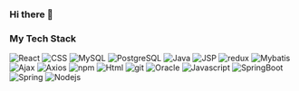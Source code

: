 ### Hi there 👋

<!--
**Cometary/Cometary** is a ✨ _special_ ✨ repository because its `README.md` (this file) appears on your GitHub profile.

Here are some ideas to get you started:

- 🔭 I’m currently working on ...
- 🌱 I’m currently learning ...
- 👯 I’m looking to collaborate on ...
- 🤔 I’m looking for help with ...
- 💬 Ask me about ...
- 📫 How to reach me: ...
- 😄 Pronouns: ...
- ⚡ Fun fact: ...
-->

<h3>My Tech Stack</h3>

<p>
  <img alt="React" src="https://img.shields.io/badge/-React-45b8d8?style=flat-square&logo=react&logoColor=white" />
  <img alt="CSS" src="https://img.shields.io/badge/-CSS-007acc?style=flat-square&logo=CSS3&logoColor=white" />
  <img alt="MySQL" src="https://img.shields.io/badge/-MySQL-476e97?style=flat-square&logo=MySQL&logoColor=white" />
  <img alt="PostgreSQL" src="https://img.shields.io/badge/-PostgreSQL-336791?style=flat-square&logo=PostgreSQL&logoColor=white" />
  <img alt="Java" src="https://img.shields.io/badge/-Java-3a75b0?style=flat-square&logo=java&logoColor=white" />
  <img alt="JSP" src="https://img.shields.io/badge/-JSP-3a75b0?style=flat-square&logo=JSP&logoColor=white" />
  <img alt="redux" src="https://img.shields.io/badge/-Redux-764ABC?style=flat-square&logo=redux&logoColor=white" />
  <img alt="Mybatis" src="https://img.shields.io/badge/-Mybatis-222222?style=flat-square&logo=Mybatis&logoColor=white" />
  <img alt="Ajax" src="https://img.shields.io/badge/-Ajax-222222?style=flat-square&logo=Ajax&logoColor=white" />
  <img alt="Axios" src="https://img.shields.io/badge/-Axios-222222?style=flat-square&logo=Axios&logoColor=white" />
  <img alt="npm" src="https://img.shields.io/badge/-NPM-CB3837?style=flat-square&logo=npm&logoColor=white" />
  <img alt="Html" src="https://img.shields.io/badge/-Html-E34F26?style=flat-square&logo=Html5&logoColor=white" />
  <img alt="git" src="https://img.shields.io/badge/-Git-F05032?style=flat-square&logo=git&logoColor=white" />
  <img alt="Oracle" src="https://img.shields.io/badge/-Oracle-C74634?style=flat-square&logo=Oracle&logoColor=white" />
  <img alt="Javascript" src="https://img.shields.io/badge/-Javascript-f7e018?style=flat-square&logo=Javascript&logoColor=white" />
  <img alt="SpringBoot" src="https://img.shields.io/badge/-SpringBoot-6db33f?style=flat-square&logo=SpringBoot&logoColor=white" />
  <img alt="Spring" src="https://img.shields.io/badge/-Spring-6db33f?style=flat-square&logo=Spring&logoColor=white" />
  <img alt="Nodejs" src="https://img.shields.io/badge/-Nodejs-43853d?style=flat-square&logo=Node.js&logoColor=white" />
</p>

